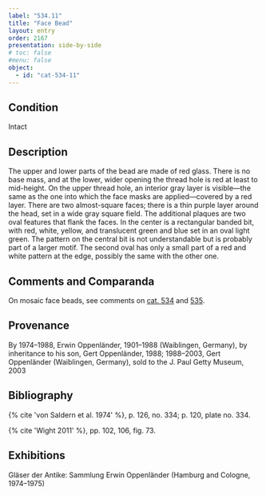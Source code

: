 ```yaml
---
label: "534.11"
title: "Face Bead"
layout: entry
order: 2167
presentation: side-by-side
# toc: false
#menu: false 
object:
  - id: "cat-534-11"
---
```


## Condition

Intact

## Description

The upper and lower parts of the bead are made of red glass. There is no base mass, and at the lower, wider opening the thread hole is red at least to mid-height. On the upper thread hole, an interior gray layer is visible—the same as the one into which the face masks are applied—covered by a red layer. There are two almost-square faces; there is a thin purple layer around the head, set in a wide gray square field. The additional plaques are two oval features that flank the faces. In the center is a rectangular banded bit, with red, white, yellow, and translucent green and blue set in an oval light green. The pattern on the central bit is not understandable but is probably part of a larger motif. The second oval has only a small part of a red and white pattern at the edge, possibly the same with the other one.

## Comments and Comparanda

On mosaic face beads, see comments on [cat. 534](/catalogue/cat-534) and [535](/catalogue/cat-535).

## Provenance

By 1974–1988, Erwin Oppenländer, 1901–1988 (Waiblingen, Germany), by inheritance to his son, Gert Oppenländer, 1988; 1988–2003, Gert Oppenländer (Waiblingen, Germany), sold to the J. Paul Getty Museum, 2003

## Bibliography

{% cite 'von Saldern et al. 1974' %}, p. 126, no. 334; p. 120, plate no. 334.

{% cite 'Wight 2011' %}, pp. 102, 106, fig. 73.

## Exhibitions

Gläser der Antike: Sammlung Erwin Oppenländer (Hamburg and Cologne, 1974–1975)